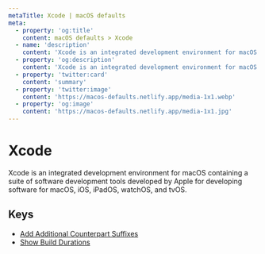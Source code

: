 ```yaml
---
metaTitle: Xcode | macOS defaults
meta:
  - property: 'og:title'
    content: macOS defaults > Xcode
  - name: 'description'
    content: 'Xcode is an integrated development environment for macOS containing a suite of software development tools developed by Apple for developing software for macOS, iOS, iPadOS, watchOS, and tvOS.'
  - property: 'og:description'
    content: 'Xcode is an integrated development environment for macOS containing a suite of software development tools developed by Apple for developing software for macOS, iOS, iPadOS, watchOS, and tvOS.'
  - property: 'twitter:card'
    content: 'summary'
  - property: 'twitter:image'
    content: 'https://macos-defaults.netlify.app/media-1x1.webp'
  - property: 'og:image'
    content: 'https://macos-defaults.netlify.app/media-1x1.jpg'
---
```


# Xcode

Xcode is an integrated development environment for macOS containing a suite of software development tools developed by Apple for developing software for macOS, iOS, iPadOS, watchOS, and tvOS.

## Keys

- [Add Additional Counterpart Suffixes](./ideadditionalcounterpartsuffixes.html)
- [Show Build Durations](./showbuildoperationduration.html)
